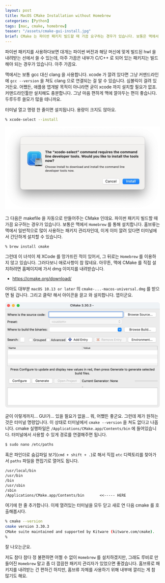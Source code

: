 ```yaml
---
layout: post
title: MacOS CMake Installation without Homebrew
categories: [Python]
tags: [mac, cmake, homebrew]
teaser: "/assets/cmake-gui-install.jpg"
brief: CMake 는 파이썬 패키지 빌드할 때 가끔 요구하는 경우가 있습니다. 보통은 맥에서 Homebrew 를 통해 설치하는데, 저는 Homebrew 를 사용하지 않기 때문에 직접 설치해봤습니다. 맥용 CMake 를 내려받은 뒤 paths 에 등록해주면 됩니다.
---
```


파이썬 패키지를 사용하다보면 대개는 파이썬 버전과 해당 머신에 맞게 빌드된 hwl 을 내려받는 선에서 쓸 수 있는데, 아주 가끔은 내부가 C/C++ 로 되어 있는 패키지는 빌드해야 되는 경우가 있습니다. 아주 가끔요.

맥에서는 보통 gcc 대신 clang 을 사용합니다. xcode 가 깔려 있다면 그냥 커맨드라인에 `gcc --version` 을 쳐도 clang 으로 연결되는 걸 알 수 있습니다. 심볼릭이 걸려 있거든요. 어쨌든, 애플용 앱개발 목적이 아니라면 굳이 xcode 까지 설치할 필요가 없죠. 커맨드라인툴만 설치해도 충분합니다. 그냥 마음 편하게 맥에 깔아두는 편이 좋습니다. 두루두루 쓸모가 많을 테니까요.

터미널 열고 명령 한 줄이면 설치됩니다. 용량이 크지도 않아요.

```bash
% xcode-select --install
```

![Xcode Command Line Tools Install](/assets/xcode-command-line-tools-install.jpg)

그 다음은 makefile 을 자동으로 만들어주는 CMake 인데요. 파이썬 패키지 빌드할 때 가끔 요구하는 경우가 있습니다. 보통은 맥에서 `Homebrew` 를 통해 설치합니다. 홈브류는 맥에서 일반적으로 많이 사용하는 패키지 관리자인데, 이게 이미 깔려 있다면 터미널에서 간단하게 설치할 수 있습니다.

```bash
% brew install cmake
```

그런데 이 녀석이 제 XCode 를 망가뜨린 적이 있어서, 그 뒤로는 `Homebrew` 를 이용하지 않고 있습니다. 그러다보니 애로사항이 참 많네요. 아무튼, 맥에 CMake 를 직접 설치하려면 홈페이지에 가서 dmg 이미지를 내려받습니다.

* <https://cmake.org/download/>

아마도 대부분 `macOS 10.13 or later` 의 `cmake-...-macos-universal.dmg` 를 받으면 될 겁니다. 그리고 클릭! 해서 아이콘을 끌고 와 설치합니다. 앱이군요.

![CMake GUI](/assets/cmake-gui.jpg)

굳이 이렇게까지... GUI가... 있을 필요가 없을... 뭐, 어쨌든 좋군요. 그런데 제가 원하는 것은 터미널 명령입니다. 이 상태로 터미널에서 `cmake --version` 을 쳐도 없다고 나옵니다. cmake 실행파일은 `/Applications/CMake.app/Contents/bin` 에 들어있습니다. 터미널에서 사용할 수 있게 경로를 연결해주면 됩니다.

```bash
$ sudo nano /etc/paths
```

혹은 파인더로 숨김파일 보기(`cmd + shift + .`)로 해서 직접 `etc` 디렉토리를 찾아가서 `paths` 파일을 편집기로 열어도 됩니다.

```
/usr/local/bin
/usr/bin
/bin
/usr/sbin
/sbin
/Applications/CMake.app/Contents/bin       <<----- HERE
```

여기에 한 줄 추가합니다. 이제 열려있는 터미널을 모두 닫고 새로 연 다음 cmake 를 호출해봅시다.

```bash
% cmake --version
cmake version 3.30.3
CMake suite maintained and supported by Kitware (kitware.com/cmake).
%
```

잘 나오는군요.

저도 참다 참다 정 불편하면 어쩔 수 없이 `Homebrew` 를 설치하겠지만, 그래도 루비로 만들어진 `Homebrew` 말고 좀 더 깜끔한 패키지 관리자가 있었으면 좋겠습니다. 홈브류로 패키지를 내려받는 건 편하긴 하지만, 홈브류 자체를 사용하기 위해 내부에 깔리는 게 참 많기도 해요.

